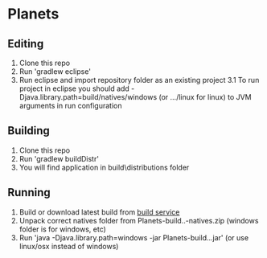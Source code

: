 # Planets

## Editing

1. Clone this repo
2. Run 'gradlew eclipse'
3. Run eclipse and import repository folder as an existing project
3.1 To run project in eclipse you should add -Djava.library.path=build/natives/windows
    (or .../linux for linux) to JVM arguments in run configuration

## Building

1. Clone this repo
2. Run 'gradlew buildDistr'
3. You will find application in build\distributions folder

## Running

1. Build or download latest build from [build service](http://build.andrey96.ru/job/Planets/)
2. Unpack correct natives folder from Planets-build..-natives.zip (windows folder is for windows, etc)
3. Run 'java -Djava.library.path=windows -jar Planets-build...jar' (or use linux/osx instead of windows)